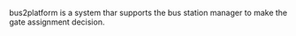 bus2platform is a system thar supports the bus station manager to make the gate assignment decision.